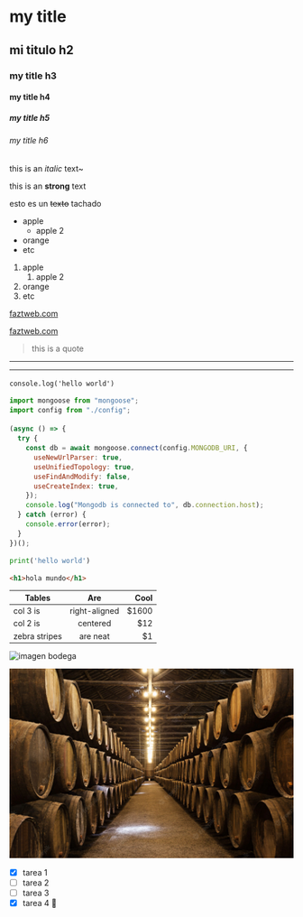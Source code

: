 # my title
## mi titulo h2
### my title h3
#### my title h4
##### my title h5
###### my title h6

<!-- italic -->
this is an *italic* text~
<!-- strong -->
this is an **strong** text
<!-- strikethrough -->
esto es un ~~texto~~ tachado

<!-- UL -->
* apple
    * apple 2
* orange
* etc

1. apple
    1. apple 2
2. orange
3. etc


[faztweb.com](https://www.faztweb.com)

[faztweb.com](https://www.faztweb.com "Custom title")

> this is a quote

---
___

`console.log('hello world')`

```javascript
import mongoose from "mongoose";
import config from "./config";

(async () => {
  try {
    const db = await mongoose.connect(config.MONGODB_URI, {
      useNewUrlParser: true,
      useUnifiedTopology: true,
      useFindAndModify: false,
      useCreateIndex: true,
    });
    console.log("Mongodb is connected to", db.connection.host);
  } catch (error) {
    console.error(error);
  }
})();
```
```python
print('hello world')
```

```html
<h1>hola mundo</h1>
```
|  Tables        | Are           | Cool  |
| ------------- |:-------------:| -----:|
| col 3 is      | right-aligned | $1600 |
| col 2 is      | centered      |   $12 |
| zebra stripes | are neat      |    $1 |

![imagen bodega](https://static6.depositphotos.com/1007038/613/i/600/depositphotos_6131906-stock-photo-wine-cellar-in-abbey-of.jpg "foto de bodegas")

![imagen bodega guardada](bodega-porto.webp "foto de bodegas")

<!-- GITHUB MARKDOWN -->
* [x] tarea 1
* [ ] tarea 2
* [ ] tarea 3
* [x] tarea 4
:raising_hand:

